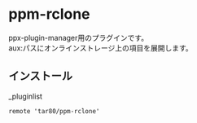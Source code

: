 # ppm-rclone

ppx-plugin-manager用のプラグインです。  
aux:パスにオンラインストレージ上の項目を展開します。

## インストール

\_pluginlist

```text
remote 'tar80/ppm-rclone'
```
